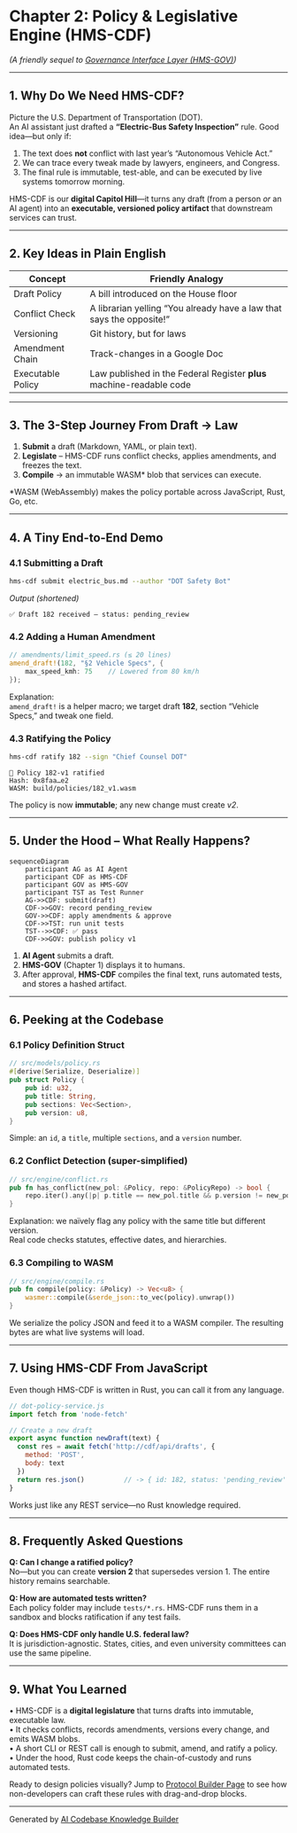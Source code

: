# Chapter 2: Policy & Legislative Engine (HMS-CDF)

*(A friendly sequel to [Governance Interface Layer (HMS-GOV)](01_governance_interface_layer__hms_gov__.md))*  

---

## 1. Why Do We Need HMS-CDF?

Picture the U.S. Department of Transportation (DOT).  
An AI assistant just drafted a **“Electric-Bus Safety Inspection”** rule. Good idea—but only if:

1. The text does **not** conflict with last year’s “Autonomous Vehicle Act.”  
2. We can trace every tweak made by lawyers, engineers, and Congress.  
3. The final rule is immutable, test-able, and can be executed by live systems tomorrow morning.

HMS-CDF is our **digital Capitol Hill**—it turns any draft (from a person *or* an AI agent) into an **executable, versioned policy artifact** that downstream services can trust.

---

## 2. Key Ideas in Plain English

| Concept | Friendly Analogy |
| ------- | ---------------- |
| Draft Policy | A bill introduced on the House floor |
| Conflict Check | A librarian yelling “You already have a law that says the opposite!” |
| Versioning | Git history, but for laws |
| Amendment Chain | Track-changes in a Google Doc |
| Executable Policy | Law published in the Federal Register **plus** machine-readable code |

---

## 3. The 3-Step Journey From Draft → Law

1. **Submit** a draft (Markdown, YAML, or plain text).  
2. **Legislate** – HMS-CDF runs conflict checks, applies amendments, and freezes the text.  
3. **Compile** → an immutable WASM* blob that services can execute.

\*WASM (WebAssembly) makes the policy portable across JavaScript, Rust, Go, etc.

---

## 4. A Tiny End-to-End Demo

### 4.1 Submitting a Draft

```bash
hms-cdf submit electric_bus.md --author "DOT Safety Bot"
```

*Output (shortened)*  
```
✅ Draft 182 received – status: pending_review
```

### 4.2 Adding a Human Amendment

```rust
// amendments/limit_speed.rs (≤ 20 lines)
amend_draft!(182, "§2 Vehicle Specs", {
    max_speed_kmh: 75    // Lowered from 80 km/h
});
```

Explanation:  
`amend_draft!` is a helper macro; we target draft **182**, section “Vehicle Specs,” and tweak one field.

### 4.3 Ratifying the Policy

```bash
hms-cdf ratify 182 --sign "Chief Counsel DOT"
```

```
🎉 Policy 182-v1 ratified
Hash: 0x8faa…e2
WASM: build/policies/182_v1.wasm
```

The policy is now **immutable**; any new change must create *v2*.

---

## 5. Under the Hood – What Really Happens?

```mermaid
sequenceDiagram
    participant AG as AI Agent
    participant CDF as HMS-CDF
    participant GOV as HMS-GOV
    participant TST as Test Runner
    AG->>CDF: submit(draft)
    CDF->>GOV: record pending_review
    GOV->>CDF: apply amendments & approve
    CDF->>TST: run unit tests
    TST-->>CDF: ✅ pass
    CDF->>GOV: publish policy v1
```

1. **AI Agent** submits a draft.  
2. **HMS-GOV** (Chapter 1) displays it to humans.  
3. After approval, **HMS-CDF** compiles the final text, runs automated tests, and stores a hashed artifact.

---

## 6. Peeking at the Codebase

### 6.1 Policy Definition Struct

```rust
// src/models/policy.rs
#[derive(Serialize, Deserialize)]
pub struct Policy {
    pub id: u32,
    pub title: String,
    pub sections: Vec<Section>,
    pub version: u8,
}
```

Simple: an `id`, a `title`, multiple `sections`, and a `version` number.

### 6.2 Conflict Detection (super-simplified)

```rust
// src/engine/conflict.rs
pub fn has_conflict(new_pol: &Policy, repo: &PolicyRepo) -> bool {
    repo.iter().any(|p| p.title == new_pol.title && p.version != new_pol.version)
}
```

Explanation: we naïvely flag any policy with the same title but different version.  
Real code checks statutes, effective dates, and hierarchies.

### 6.3 Compiling to WASM

```rust
// src/engine/compile.rs
pub fn compile(policy: &Policy) -> Vec<u8> {
    wasmer::compile(&serde_json::to_vec(policy).unwrap())
}
```

We serialize the policy JSON and feed it to a WASM compiler. The resulting bytes are what live systems will load.

---

## 7. Using HMS-CDF From JavaScript

Even though HMS-CDF is written in Rust, you can call it from any language.

```js
// dot-policy-service.js
import fetch from 'node-fetch'

// Create a new draft
export async function newDraft(text) {
  const res = await fetch('http://cdf/api/drafts', {
    method: 'POST',
    body: text
  })
  return res.json()          // -> { id: 182, status: 'pending_review' }
}
```

Works just like any REST service—no Rust knowledge required.

---

## 8. Frequently Asked Questions

**Q: Can I change a ratified policy?**  
No—but you can create **version 2** that supersedes version 1. The entire history remains searchable.

**Q: How are automated tests written?**  
Each policy folder may include `tests/*.rs`. HMS-CDF runs them in a sandbox and blocks ratification if any test fails.

**Q: Does HMS-CDF only handle U.S. federal law?**  
It is jurisdiction-agnostic. States, cities, and even university committees can use the same pipeline.

---

## 9. What You Learned

• HMS-CDF is a **digital legislature** that turns drafts into immutable, executable law.  
• It checks conflicts, records amendments, versions every change, and emits WASM blobs.  
• A short CLI or REST call is enough to submit, amend, and ratify a policy.  
• Under the hood, Rust code keeps the chain-of-custody and runs automated tests.

Ready to design policies visually? Jump to [Protocol Builder Page](03_protocol_builder_page_.md) to see how non-developers can craft these rules with drag-and-drop blocks.

---

Generated by [AI Codebase Knowledge Builder](https://github.com/The-Pocket/Tutorial-Codebase-Knowledge)